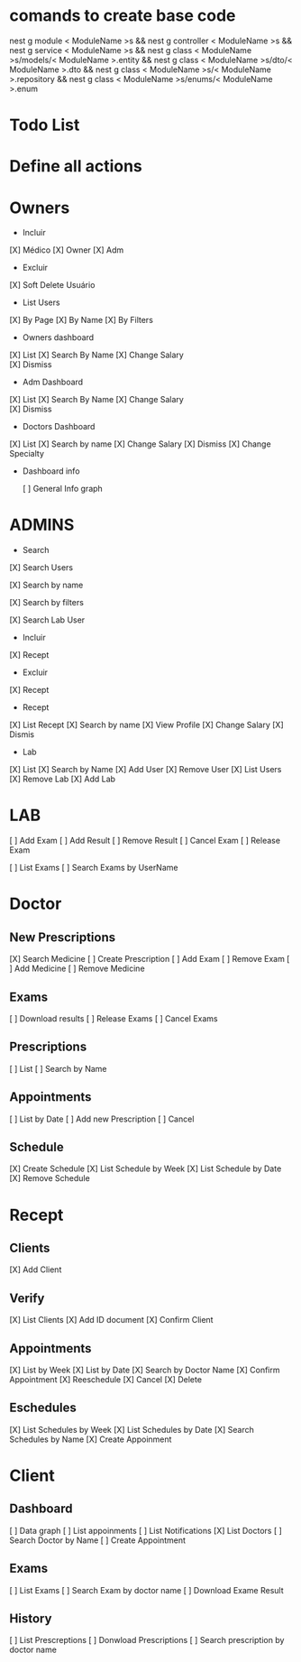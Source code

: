 # comands to create base code

nest g module < ModuleName >s && nest g controller < ModuleName >s && nest g service < ModuleName >s && nest g class < ModuleName >s/models/< ModuleName >.entity && nest g class < ModuleName >s/dto/< ModuleName >.dto && nest g class < ModuleName >s/< ModuleName >.repository && nest g class < ModuleName >s/enums/< ModuleName >.enum

# Todo List

# Define all actions

# Owners

- Incluir

[X] Médico
[X] Owner
[X] Adm

- Excluir

[X] Soft Delete Usuário

- List Users

[X] By Page
[X] By Name
[X] By Filters

- Owners dashboard

[X] List
[X] Search By Name
[X] Change Salary  
[X] Dismiss

- Adm Dashboard

[X] List
[X] Search By Name
[X] Change Salary  
[X] Dismiss

- Doctors Dashboard

[X] List
[X] Search by name
[X] Change Salary
[X] Dismiss
[X] Change Specialty

- Dashboard info

  [ ] General Info graph

# ADMINS

- Search

[X] Search Users

[X] Search by name

[X] Search by filters

[X] Search Lab User

- Incluir

[X] Recept

- Excluir

[X] Recept

- Recept

[X] List Recept
[X] Search by name
[X] View Profile
[X] Change Salary
[X] Dismis

- Lab

[X] List
[X] Search by Name
[X] Add User
[X] Remove User
[X] List Users
[X] Remove Lab
[X] Add Lab

# LAB

[ ] Add Exam
[ ] Add Result
[ ] Remove Result
[ ] Cancel Exam
[ ] Release Exam

[ ] List Exams
[ ] Search Exams by UserName

# Doctor

## New Prescriptions

[X] Search Medicine
[ ] Create Prescription
[ ] Add Exam
[ ] Remove Exam
[ ] Add Medicine
[ ] Remove Medicine

## Exams

[ ] Download results
[ ] Release Exams
[ ] Cancel Exams

## Prescriptions

[ ] List
[ ] Search by Name

## Appointments

[ ] List by Date
[ ] Add new Prescription
[ ] Cancel

## Schedule

[X] Create Schedule
[X] List Schedule by Week
[X] List Schedule by Date
[X] Remove Schedule

# Recept

## Clients

[X] Add Client

## Verify

[X] List Clients
[X] Add ID document
[X] Confirm Client

## Appointments

[X] List by Week
[X] List by Date
[X] Search by Doctor Name
[X] Confirm Appointment
[X] Reeschedule
[X] Cancel
[X] Delete

## Eschedules

[X] List Schedules by Week
[X] List Schedules by Date
[X] Search Schedules by Name
[X] Create Appoinment

# Client

## Dashboard

[ ] Data graph
[ ] List appoinments
[ ] List Notifications
[X] List Doctors
[ ] Search Doctor by Name
[ ] Create Appointment

## Exams

[ ] List Exams
[ ] Search Exam by doctor name
[ ] Download Exame Result

## History

[ ] List Prescreptions
[ ] Donwload Prescriptions
[ ] Search prescription by doctor name
